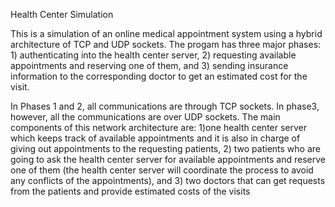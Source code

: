 Health Center Simulation

This is a simulation of an online medical appointment system using a hybrid
architecture of TCP and UDP sockets. The progam has three major phases: 1) authenticating into
the health center server, 2) requesting available appointments and reserving one of them, and 
3) sending insurance information to the corresponding doctor to get an estimated cost for the
visit.

In Phases 1 and 2, all communications are through TCP sockets. In phase3, however, all the
communications are over UDP sockets. The main components of this network architecture are:
1)one health center server which keeps track of available appointments and it is also in charge 
of giving out appointments to the requesting patients, 2) two patients who are going to ask the 
health center server for available appointments and reserve one of them (the health center 
server will coordinate the process to avoid any conflicts of the appointments), and 3) two 
doctors that can get requests from the patients and provide estimated costs of the visits  
